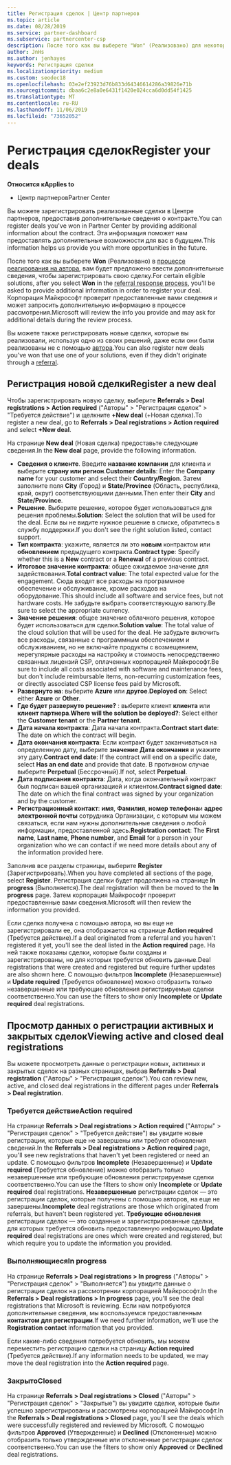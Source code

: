 ```yaml
---
title: Регистрация сделок | Центр партнеров
ms.topic: article
ms.date: 08/28/2019
ms.service: partner-dashboard
ms.subservice: partnercenter-csp
description: После того как вы выберете "Won" (Реализовано) для некоторых соответствующих решений, вам будет предложено ввести дополнительные сведения, чтобы зарегистрировать свою сделку. Корпорация Майкрософт проверит предоставленные вами сведения и может запросить дополнительную информацию в процессе рассмотрения.
author: JnHs
ms.author: jenhayes
keywords: Регистрация сделки
ms.localizationpriority: medium
ms.custom: seodec18
ms.openlocfilehash: 03e2ef23923d76b833d64346614286a39826e71b
ms.sourcegitcommit: dbaa6c2e8a0e6431f1420e024cca6d0dd54f1425
ms.translationtype: MT
ms.contentlocale: ru-RU
ms.lasthandoff: 11/06/2019
ms.locfileid: "73652052"
---
```

# <a name="register-your-deals"></a><span data-ttu-id="e964a-105">Регистрация сделок</span><span class="sxs-lookup"><span data-stu-id="e964a-105">Register your deals</span></span>

<span data-ttu-id="e964a-106">**Относится к**</span><span class="sxs-lookup"><span data-stu-id="e964a-106">**Applies to**</span></span>

-  <span data-ttu-id="e964a-107">Центр партнеров</span><span class="sxs-lookup"><span data-stu-id="e964a-107">Partner Center</span></span>

<span data-ttu-id="e964a-108">Вы можете зарегистрировать реализованные сделки в Центре партнеров, предоставив дополнительные сведения о контракте.</span><span class="sxs-lookup"><span data-stu-id="e964a-108">You can register deals you've won in Partner Center by providing additional information about the contract.</span></span> <span data-ttu-id="e964a-109">Эта информация поможет нам предоставлять дополнительные возможности для вас в будущем.</span><span class="sxs-lookup"><span data-stu-id="e964a-109">This information helps us provide you with more opportunities in the future.</span></span>

<span data-ttu-id="e964a-110">После того как вы выберете **Won** (Реализовано) в [процессе реагирования на автора](responding-to-referrals.md), вам будет предложено ввести дополнительные сведения, чтобы зарегистрировать свою сделку.</span><span class="sxs-lookup"><span data-stu-id="e964a-110">For certain eligible solutions, after you select **Won** in the [referral response process](responding-to-referrals.md), you'll be asked to provide additional information in order to register your deal.</span></span> <span data-ttu-id="e964a-111">Корпорация Майкрософт проверит предоставленные вами сведения и может запросить дополнительную информацию в процессе рассмотрения.</span><span class="sxs-lookup"><span data-stu-id="e964a-111">Microsoft will review the info you provide and may ask for additional details during the review process.</span></span>

<span data-ttu-id="e964a-112">Вы можете также регистрировать новые сделки, которые вы реализовали, используя одно из своих решений, даже если они были реализованы не с помощью [автора](referrals.md).</span><span class="sxs-lookup"><span data-stu-id="e964a-112">You can also register new deals you've won that use one of your solutions, even if they didn't originate through a [referral](referrals.md).</span></span> 

## <a name="register-a-new-deal"></a><span data-ttu-id="e964a-113">Регистрация новой сделки</span><span class="sxs-lookup"><span data-stu-id="e964a-113">Register a new deal</span></span>

<span data-ttu-id="e964a-114">Чтобы зарегистрировать новую сделку, выберите **Referrals > Deal registrations > Action required** ("Авторы" > "Регистрация сделок" > "Требуется действие") и щелкните **+New deal** (+Новая сделка).</span><span class="sxs-lookup"><span data-stu-id="e964a-114">To register a new deal, go to **Referrals > Deal registrations > Action required** and select **+New deal**.</span></span>

<span data-ttu-id="e964a-115">На странице **New deal** (Новая сделка) предоставьте следующие сведения.</span><span class="sxs-lookup"><span data-stu-id="e964a-115">In the **New deal** page, provide the following information.</span></span>

- <span data-ttu-id="e964a-116">**Сведения о клиенте**. Введите **название компании** для клиента и выберите **страну или регион**.</span><span class="sxs-lookup"><span data-stu-id="e964a-116">**Customer details**: Enter the **Company name** for your customer and select their **Country/Region**.</span></span> <span data-ttu-id="e964a-117">Затем заполните поля **City** (Город) и **State/Province** (Область, республика, край, округ) соответствующими данными.</span><span class="sxs-lookup"><span data-stu-id="e964a-117">Then enter their **City** and **State/Province**.</span></span>
- <span data-ttu-id="e964a-118">**Решение**. Выберите решение, которое будет использоваться для решения проблемы.</span><span class="sxs-lookup"><span data-stu-id="e964a-118">**Solution**: Select the solution that will be used for the deal.</span></span> <span data-ttu-id="e964a-119">Если вы не видите нужное решение в списке, обратитесь в службу поддержки.</span><span class="sxs-lookup"><span data-stu-id="e964a-119">If you don't see the right solution listed, contact support.</span></span>
- <span data-ttu-id="e964a-120">**Тип контракта**: укажите, является ли это **новым** контрактом или **обновлением** предыдущего контракта.</span><span class="sxs-lookup"><span data-stu-id="e964a-120">**Contract type**: Specify whether this is a **New** contract or a **Renewal** of a previous contract.</span></span>
- <span data-ttu-id="e964a-121">**Итоговое значение контракта**: общее ожидаемое значение для задействования.</span><span class="sxs-lookup"><span data-stu-id="e964a-121">**Total contract value**: The total expected value for the engagement.</span></span> <span data-ttu-id="e964a-122">Сюда входят все расходы на программное обеспечение и обслуживание, кроме расходов на оборудование.</span><span class="sxs-lookup"><span data-stu-id="e964a-122">This should include all software and service fees, but not hardware costs.</span></span> <span data-ttu-id="e964a-123">Не забудьте выбрать соответствующую валюту.</span><span class="sxs-lookup"><span data-stu-id="e964a-123">Be sure to select the appropriate currency.</span></span>
- <span data-ttu-id="e964a-124">**Значение решения**: общее значение облачного решения, которое будет использоваться для сделки.</span><span class="sxs-lookup"><span data-stu-id="e964a-124">**Solution value**: The total value of the cloud solution that will be used for the deal.</span></span> <span data-ttu-id="e964a-125">Не забудьте включить все расходы, связанные с программным обеспечением и обслуживанием, но не включайте продукты с возмещением, нерегулярные расходы на настройку и стоимость непосредственно связанных лицензий CSP, оплаченных корпорацией Майкрософт.</span><span class="sxs-lookup"><span data-stu-id="e964a-125">Be sure to include all costs associated with software and maintenance fees, but don't include reimbursable items, non-recurring customization fees, or directly associated CSP license fees paid by Microsoft.</span></span>
- <span data-ttu-id="e964a-126">**Развернуто на**: выберите **Azure** или **другое**.</span><span class="sxs-lookup"><span data-stu-id="e964a-126">**Deployed on**: Select either **Azure** or **Other**.</span></span>
- <span data-ttu-id="e964a-127">**Где будет развернуто решение?** : выберите клиент **клиента** или **клиент партнера**.</span><span class="sxs-lookup"><span data-stu-id="e964a-127">**Where will the solution be deployed?**: Select either the **Customer tenant** or the **Partner tenant**.</span></span>
- <span data-ttu-id="e964a-128">**Дата начала контракта**: Дата начала контракта.</span><span class="sxs-lookup"><span data-stu-id="e964a-128">**Contract start date**: The date on which the contract will begin.</span></span>
- <span data-ttu-id="e964a-129">**Дата окончания контракта**: Если контракт будет заканчиваться на определенную дату, выберите **значение Дата окончания** и укажите эту дату.</span><span class="sxs-lookup"><span data-stu-id="e964a-129">**Contract end date**: If the contract will end on a specific date, select **Has an end date** and provide that date.</span></span> <span data-ttu-id="e964a-130">В противном случае выберите **Perpetual** (Бессрочный).</span><span class="sxs-lookup"><span data-stu-id="e964a-130">If not, select **Perpetual**.</span></span>
- <span data-ttu-id="e964a-131">**Дата подписания контракта**: Дата, когда окончательный контракт был подписан вашей организацией и клиентом.</span><span class="sxs-lookup"><span data-stu-id="e964a-131">**Contract signed date**: The date on which the final contract was signed by your organization and by the customer.</span></span>
- <span data-ttu-id="e964a-132">**Регистрационный контакт**: **имя**, **Фамилия**, **номер телефона**и **адрес электронной почты** сотрудника Организации, с которым мы можем связаться, если нам нужны дополнительные сведения о любой информации, предоставленной здесь.</span><span class="sxs-lookup"><span data-stu-id="e964a-132">**Registration contact**: The **First name**, **Last name**, **Phone number**, and **Email** for a person in your organization who we can contact if we need more details about any of the information provided here.</span></span>

<span data-ttu-id="e964a-133">Заполнив все разделы страницы, выберите **Register** (Зарегистрировать).</span><span class="sxs-lookup"><span data-stu-id="e964a-133">When you have completed all sections of the page, select **Register**.</span></span> <span data-ttu-id="e964a-134">Регистрация сделки будет продолжена на странице **In progress** (Выполняется).</span><span class="sxs-lookup"><span data-stu-id="e964a-134">The deal registration will then be moved to the **In progress** page.</span></span> <span data-ttu-id="e964a-135">Затем корпорация Майкрософт проверит предоставленные вами сведения.</span><span class="sxs-lookup"><span data-stu-id="e964a-135">Microsoft will then review the information you provided.</span></span>

<span data-ttu-id="e964a-136">Если сделка получена с помощью автора, но вы еще не зарегистрировали ее, она отображается на странице **Action required** (Требуется действие).</span><span class="sxs-lookup"><span data-stu-id="e964a-136">If a deal originated from a referral and you haven't registered it yet, you'll see the deal listed in the **Action required** page.</span></span> <span data-ttu-id="e964a-137">На ней также показаны сделки, которые были созданы и зарегистрированы, но для которых требуется обновить данные.</span><span class="sxs-lookup"><span data-stu-id="e964a-137">Deal registrations that were created and registered but require further updates are also shown here.</span></span> <span data-ttu-id="e964a-138">С помощью фильтров **Incomplete** (Незавершенные) и **Update required** (Требуется обновление) можно отобразить только незавершенные или требующие обновления регистрируемые сделки соответственно.</span><span class="sxs-lookup"><span data-stu-id="e964a-138">You can use the filters to show only **Incomplete** or **Update required** deal registrations.</span></span>

## <a name="viewing-active-and-closed-deal-registrations"></a><span data-ttu-id="e964a-139">Просмотр данных о регистрации активных и закрытых сделок</span><span class="sxs-lookup"><span data-stu-id="e964a-139">Viewing active and closed deal registrations</span></span>

<span data-ttu-id="e964a-140">Вы можете просмотреть данные о регистрации новых, активных и закрытых сделок на разных страницах, выбрав **Referrals > Deal registration** ("Авторы" > "Регистрация сделок").</span><span class="sxs-lookup"><span data-stu-id="e964a-140">You can review new, active, and closed deal registrations in the different pages under **Referrals > Deal registration**.</span></span>

### <a name="action-required"></a><span data-ttu-id="e964a-141">Требуется действие</span><span class="sxs-lookup"><span data-stu-id="e964a-141">Action required</span></span>

<span data-ttu-id="e964a-142">На странице **Referrals > Deal registrations > Action required** ("Авторы" > "Регистрация сделок" > "Требуется действие") вы увидите новые регистрации, которые еще не завершены или требуют обновления сведений.</span><span class="sxs-lookup"><span data-stu-id="e964a-142">In the **Referrals > Deal registrations > Action required** page, you'll see new registrations that haven't yet been registered or need an update.</span></span> <span data-ttu-id="e964a-143">С помощью фильтров **Incomplete** (Незавершенные) и **Update required** (Требуется обновление) можно отобразить только незавершенные или требующие обновления регистрируемые сделки соответственно.</span><span class="sxs-lookup"><span data-stu-id="e964a-143">You can use the filters to show only **Incomplete** or **Update required** deal registrations.</span></span> <span data-ttu-id="e964a-144">**Незавершенные** регистрации сделок — это регистрации сделок, которые получены с помощью авторов, на еще не завершены.</span><span class="sxs-lookup"><span data-stu-id="e964a-144">**Incomplete** deal registrations are those which originated from referrals, but haven't been registered yet.</span></span> <span data-ttu-id="e964a-145">**Требующие обновления** регистрации сделок — это созданные и зарегистрированные сделки, для которых требуется обновить предоставленную информацию.</span><span class="sxs-lookup"><span data-stu-id="e964a-145">**Update required** deal registrations are ones which were created and registered, but which require you to update the information you provided.</span></span>

### <a name="in-progress"></a><span data-ttu-id="e964a-146">Выполняющиеся</span><span class="sxs-lookup"><span data-stu-id="e964a-146">In progress</span></span>

<span data-ttu-id="e964a-147">На странице **Referrals > Deal registrations > In progress** ("Авторы" > "Регистрация сделок" > "Выполняется") вы увидите данные о регистрации сделок на рассмотрении корпорацией Майкрософт.</span><span class="sxs-lookup"><span data-stu-id="e964a-147">In the **Referrals > Deal registrations > In progress** page, you'll see the deal registrations that Microsoft is reviewing.</span></span> <span data-ttu-id="e964a-148">Если нам потребуются дополнительные сведения, мы воспользуемся предоставленным **контактом для регистрации**.</span><span class="sxs-lookup"><span data-stu-id="e964a-148">If we need further information, we'll use the **Registration contact** information that you provided.</span></span>

<span data-ttu-id="e964a-149">Если какие-либо сведения потребуется обновить, мы можем переместить регистрацию сделки на страницу **Action required** (Требуется действие).</span><span class="sxs-lookup"><span data-stu-id="e964a-149">If any information needs to be updated, we may move the deal registration into the **Action required** page.</span></span>

### <a name="closed"></a><span data-ttu-id="e964a-150">Закрыто</span><span class="sxs-lookup"><span data-stu-id="e964a-150">Closed</span></span>

<span data-ttu-id="e964a-151">На странице **Referrals > Deal registrations > Closed** ("Авторы" > "Регистрация сделок" > "Закрытые") вы увидите сделки, которые были успешно зарегистрированы и рассмотрены корпорацией Майкрософт.</span><span class="sxs-lookup"><span data-stu-id="e964a-151">In the **Referrals > Deal registrations > Closed** page, you'll see the deals which were successfully registered and reviewed by Microsoft.</span></span> <span data-ttu-id="e964a-152">С помощью фильтров **Approved** (Утвержденные) и **Declined** (Отклоненные) можно отобразить только утвержденные или отклоненные регистрации сделок соответственно.</span><span class="sxs-lookup"><span data-stu-id="e964a-152">You can use the filters to show only **Approved** or **Declined** deal registrations.</span></span>

